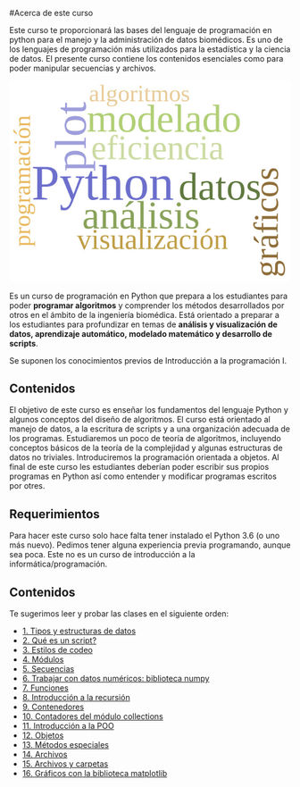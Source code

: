 #Acerca de este curso

Este curso te proporcionará las bases del lenguaje de programación en python para el manejo y la administración de datos biomédicos. Es uno de los lenguajes de programación más utilizados para la estadística y la ciencia de datos. El presente curso contiene los contenidos esenciales como para poder manipular secuencias y archivos. 

![image info](./Python_cloud.jpg)

Es un curso de programación en Python que prepara a los estudiantes
para poder **programar algoritmos** y comprender los métodos
desarrollados por otros en el ámbito de la ingeniería biomédica. Está orientado a preparar a los estudiantes para
profundizar en temas de **análisis y visualización de datos, aprendizaje automático, modelado matemático y desarrollo de scripts**.

Se suponen los conocimientos previos de Introducción a la programación I. 

## Contenidos
El objetivo de este curso es enseñar los fundamentos del lenguaje
Python y algunos conceptos del diseño de algoritmos. El curso está orientado al manejo de datos, a la escritura de scripts y a una organización adecuada de los programas. Estudiaremos un poco de teoría de algoritmos, incluyendo conceptos básicos de la teoría de la complejidad y algunas estructuras de datos no triviales. Introduciremos la programación orientada a objetos. Al final de este curso les estudiantes deberían poder escribir sus propios programas en Python así como entender y modificar programas escritos por otres.

## Requerimientos
Para hacer este curso solo hace falta tener instalado el Python 3.6
(o uno más nuevo). Pedimos tener alguna experiencia previa programando,
aunque sea poca. Este no es un curso de introducción a la informática/programación.

## Contenidos

Te sugerimos leer y probar las clases en el siguiente orden: 

* [1. Tipos y estructuras de datos](/clases/TiposDatos.md)
* [2. Qué es un script?](/clases/Scripts.md)
* [3. Estilos de codeo](/clases/Estilo.md)
* [4. Módulos](/clases/Modulos.md)
* [5. Secuencias](/clases/Secuencias.md)
* [6. Trabajar con datos numéricos: biblioteca numpy](/clases/NumPy_Arrays.md)
* [7. Funciones](/clases/Funciones.md)
* [8. Introducción a la recursión](/clases/Recursion.md)
* [9. Contenedores](/clases/Contenedores.md)
* [10. Contadores del módulo collections](/clases/Contadores.md)
* [11. Introducción a la POO](/clases/Clases.md)
* [12. Objetos](/clases/Objetos.md)
* [13. Métodos especiales](/clases/Métodos_Especiales.md)
* [14. Archivos](/clases/Archivos.md)
* [15. Archivos y carpetas](/clases/Archivos_y_Directorios.md)
* [16. Gráficos con la biblioteca matplotlib](/clases/Matplotlib.md)
    

